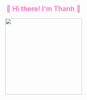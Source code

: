<div align="center">
<h2 style="color:#ff79c6" >👋 Hi there! I'm Thanh 👋</h2>
    <img width="240" height="240" src="https://media.giphy.com/media/QNFhOolVeCzPQ2Mx85/giphy.gif" />
</div>
